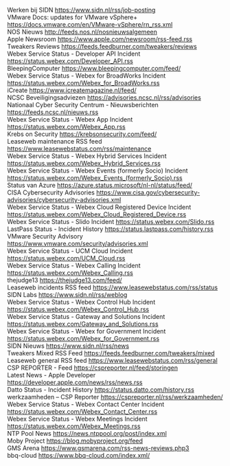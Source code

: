   Werken bij SIDN https://www.sidn.nl/rss/job-posting<br />
  VMware Docs: updates for VMware vSphere+ https://docs.vmware.com/en/VMware-vSphere/rn_rss.xml<br />
  NOS Nieuws http://feeds.nos.nl/nosnieuwsalgemeen<br />
  Apple Newsroom https://www.apple.com/newsroom/rss-feed.rss<br />
  Tweakers Reviews https://feeds.feedburner.com/tweakers/reviews<br />
  Webex Service Status - Developer API Incident https://status.webex.com/Developer_API.rss<br />
  BleepingComputer https://www.bleepingcomputer.com/feed/<br />
  Webex Service Status - Webex for BroadWorks Incident https://status.webex.com/Webex_for_BroadWorks.rss<br />
  iCreate https://www.icreatemagazine.nl/feed/<br />
  NCSC Beveiligingsadviezen https://advisories.ncsc.nl/rss/advisories<br />
  Nationaal Cyber Security Centrum - Nieuwsberichten https://feeds.ncsc.nl/nieuws.rss<br />
  Webex Service Status - Webex App Incident https://status.webex.com/Webex_App.rss<br />
  Krebs on Security https://krebsonsecurity.com/feed/<br />
  Leaseweb maintenance RSS feed https://www.leasewebstatus.com/rss/maintenance<br />
  Webex Service Status - Webex Hybrid Services Incident https://status.webex.com/Webex_Hybrid_Services.rss<br />
  Webex Service Status - Webex Events (formerly Socio) Incident https://status.webex.com/Webex_Events_(formerly_Socio).rss<br />
  Status van Azure https://azure.status.microsoft/nl-nl/status/feed/<br />
  CISA Cybersecurity Advisories https://www.cisa.gov/cybersecurity-advisories/cybersecurity-advisories.xml<br />
  Webex Service Status - Webex Cloud Registered Device Incident https://status.webex.com/Webex_Cloud_Registered_Device.rss<br />
  Webex Service Status - Slido Incident https://status.webex.com/Slido.rss<br />
  LastPass Status - Incident History https://status.lastpass.com/history.rss<br />
  VMware Security Advisory https://www.vmware.com/security/advisories.xml<br />
  Webex Service Status - UCM Cloud Incident https://status.webex.com/UCM_Cloud.rss<br />
  Webex Service Status - Webex Calling Incident https://status.webex.com/Webex_Calling.rss<br />
  thejudge13 https://thejudge13.com/feed/<br />
  Leaseweb incidents RSS feed https://www.leasewebstatus.com/rss/status<br />
  SIDN Labs https://www.sidn.nl/rss/weblog<br /> 
  Webex Service Status - Webex Control Hub Incident https://status.webex.com/Webex_Control_Hub.rss<br /> 
  Webex Service Status - Gateway and Solutions Incident https://status.webex.com/Gateway_and_Solutions.rss<br />
  Webex Service Status - Webex for Government Incident https://status.webex.com/Webex_for_Government.rss<br />
  SIDN Nieuws https://www.sidn.nl/rss/news<br />
  Tweakers Mixed RSS Feed https://feeds.feedburner.com/tweakers/mixed<br />
  Leaseweb general RSS feed https://www.leasewebstatus.com/rss/general<br />
  CSP REPORTER - Feed https://cspreporter.nl/feed/storingen<br />
  Latest News - Apple Developer https://developer.apple.com/news/rss/news.rss<br />
  Datto Status - Incident History https://status.datto.com/history.rss<br />
  werkzaamheden – CSP Reporter https://cspreporter.nl/rss/werkzaamheden/<br />
  Webex Service Status - Webex Contact Center Incident https://status.webex.com/Webex_Contact_Center.rss<br />
  Webex Service Status - Webex Meetings Incident https://status.webex.com/Webex_Meetings.rss<br />
  NTP Pool News https://news.ntppool.org/post/index.xml<br />
  Moby Project https://blog.mobyproject.org/feed<br />
  GMS Arena https://www.gsmarena.com/rss-news-reviews.php3<br />
  bbq-cloud https://www.bbq-cloud.com/index.xml/<br />
  
 </body>
